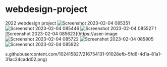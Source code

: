 # webdesign-project
2022 webdesign project
![Screenshot 2023-02-04 085351](https://user-images.githubusercontent.com/102415827/216754110-244bdef7-28dc-499b-8ce4-5b8e91c33789.png)
![Screenshot 2023-02-04 085446](https://user-images.githubusercontent.com/102415827/216754113-441170c7-97a3-4fcc-82ba-00a621983336.png)
![Screenshot 2023-02-04 085527](https://user-images.githubusercontent.com/102415827/216754121-77fe9654-1f90-4185-9383-e892f47defd4.png)
![Screenshot 2023-02-04 085623](https://user-image
![Screenshot 2023-02-04 085722](https://user-images.githubusercontent.com/102415827/216754138-f30f449f-f020-402e-b20a-4f0467ec1dd6.png)
![Screenshot 2023-02-04 085805](https://user-images.githubusercontent.com/102415827/216754141-231a8629-d6c3-442d-bf5c-2503e09c9c67.png)
![Screenshot 2023-02-04 085922](https://user-images.githubusercontent.com/102415827/216754143-743bef0f-412c-4a9b-b7fa-79a01f591f3a.png)

s.githubusercontent.com/102415827/216754131-91028efb-5fd6-4d1a-81a1-31ac24cadd02.png)
